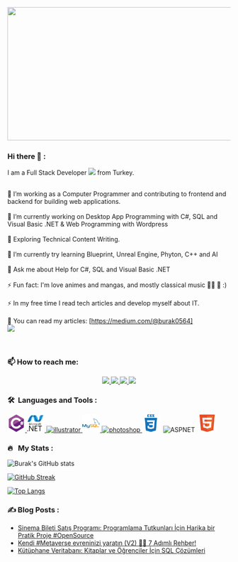 
<p align="center"><img src="https://media.giphy.com/media/dWesBcTLavkZuG35MI/giphy.gif" width="600" height="300"  /></p>

### Hi there 👋 :

I am a Full Stack Developer <img src="https://media.giphy.com/media/WUlplcMpOCEmTGBtBW/giphy.gif" width="30"> from Turkey.

  <br> 🔭 I’m working as a Computer Programmer and contributing to frontend and backend for building web applications. </br>
  <br> 🔭 I’m currently working on Desktop App Programming with C#, SQL and Visual Basic .NET & Web Programming with Wordpress </br>
  <br> 🌱 Exploring Technical Content Writing. </br>
  <br> 🌱 I’m currently try learning Blueprint, Unreal Engine, Phyton, C++ and AI </br>
  <br> 💬 Ask me about Help for C#, SQL and Visual Basic .NET </br>
  <br> ⚡ Fun fact: I'm love animes and mangas, and mostly classical music 🎼🎻 🎻 :) </br>
  <br> ⚡ In my free time I read tech articles and develop myself about IT. </br>
  <br> 👯 You can read my articles: [https://medium.com/@burak0564] </br>
 <img src="https://www.animatedimages.org/data/media/562/animated-line-image-0184.gif" width="1920" />
 </p>

<br>

### 📫 How to reach me: &nbsp; 

 <div align="center"> 
  <a href="https://www.youtube.com/@burakkurt07" target="_blank">
    <img src="https://img.shields.io/badge/-Youtube-%23333?style=for-the-badge&logo=youtube&logoColor=red" target="_blank">
  </a>
  <a href="https://www.linkedin.com/in/burakkurt0707/" target="_blank">
    <img src="https://img.shields.io/badge/-LinkedIn-%23333?style=for-the-badge&logo=linkedin&logoColor=blue" target="_blank">
  </a>
  <a href = "mailto:burakkurt@zohomail.com">
    <img src="https://img.shields.io/badge/-Gmail-%23333?style=for-the-badge&logo=gmail&logoColor=reed" target="_blank">
  </a>
  <a href="https://medium.com/@burak0564">
   <img src="https://img.shields.io/badge/Medium-%23333?style=for-the-badge&logo=medium&logoColor=white" target="_blank"/>
  </a>
 </div>
 
### 🛠 &nbsp;Languages and Tools :
<p align="left"> <a href="https://www.w3schools.com/cs/" target="_blank" rel="noreferrer"> 
<img src="https://raw.githubusercontent.com/devicons/devicon/master/icons/csharp/csharp-original.svg" alt="csharp" width="40" height="40"/> </a>
<a href="https://dotnet.microsoft.com/" target="_blank" rel="noreferrer"> <img src="https://raw.githubusercontent.com/devicons/devicon/master/icons/dot-net/dot-net-original-wordmark.svg" alt="dotnet" width="40" height="40"/> </a>
<a href="https://www.adobe.com/in/products/illustrator.html" target="_blank" rel="noreferrer"> <img src="https://www.vectorlogo.zone/logos/adobe_illustrator/adobe_illustrator-icon.svg" alt="illustrator" width="40" height="40"/> </a>
<a href="https://www.mysql.com/" target="_blank" rel="noreferrer"> <img src="https://raw.githubusercontent.com/devicons/devicon/master/icons/mysql/mysql-original-wordmark.svg" alt="mysql" width="40" height="40"/> </a>
<a href="https://www.photoshop.com/en" target="_blank" rel="noreferrer"> <img src="https://commons.wikimedia.org/wiki/File:Adobe_Photoshop_CC_icon.svg" alt="photoshop" width="40" height="40"/> </a> 
<img src="https://github.com/devicons/devicon/blob/master/icons/css3/css3-plain-wordmark.svg"  title="CSS3" alt="CSS" width="40" height="40"/>&nbsp;
<img src="https://www.svgrepo.com/show/508894/aspnet.svg"  title="ASPNET" alt="ASPNET" width="40" height="40"/>&nbsp; 
<img src="https://github.com/devicons/devicon/blob/master/icons/html5/html5-original.svg" title="HTML5" alt="HTML" width="40" height="40"/>&nbsp;

</p>

### 🔥 &nbsp; My Stats :
![Burak's GitHub stats](https://github-readme-stats.vercel.app/api?username=burakkurt07&show_icons=true&theme=tokyonight)

[![GitHub Streak](http://github-readme-streak-stats.herokuapp.com?user=burakkurt07&theme=dark&background=000000)](https://git.io/streak-stats)

[![Top Langs](https://github-readme-stats.vercel.app/api/top-langs/?username=burakkurt07&layout=compact&theme=vision-friendly-dark)](https://github.com/anuraghazra/github-readme-stats)

### ✍️ Blog Posts : 
- [Sinema Bileti Satış Programı: Programlama Tutkunları İçin Harika bir Pratik Proje #OpenSource](https://medium.com/@burak0564/sinema-bileti-sat%C4%B1%C5%9F-program%C4%B1-programlama-tutkunlar%C4%B1-i%CC%87%C3%A7in-harika-bir-pratik-proje-opensource-f4fa3aa5b080)
- [Kendi #Metaverse evreninizi yaratın (V2) 🫴✨ 7 Adımlı Rehber!](https://medium.com/@burak0564/kendi-metaverse-evreninizi-yarat%C4%B1n-v2-proje-tasar%C4%B1m%C4%B1-70728beeb504)
- [Kütüphane Veritabanı: Kitaplar ve Öğrenciler İçin SQL Çözümleri](https://medium.com/@burak0564/k%C3%BCt%C3%BCphane-veritaban%C4%B1-kitaplar-ve-%C3%B6%C4%9Frenciler-i%CC%87%C3%A7in-sql-%C3%A7%C3%B6z%C3%BCmleri-f6f2dbb65551)<!-- BLOG-POST-LIST:START -->
<!-- BLOG-POST-LIST:END -->

